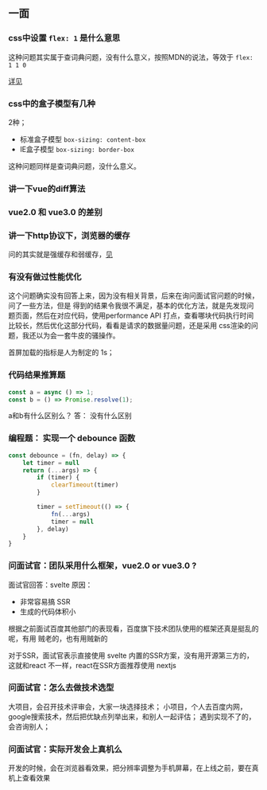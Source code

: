 ## 一面
### css中设置 `flex: 1` 是什么意思
这种问题其实属于查词典问题，没有什么意义，按照MDN的说法，等效于 `flex: 1 1 0`

[详见](https://developer.mozilla.org/en-US/docs/Web/CSS/flex)

### css中的盒子模型有几种
2种；
- 标准盒子模型 `box-sizing: content-box`
- IE盒子模型 `box-sizing: border-box`
  
这种问题同样是查词典问题，没什么意义。

### 讲一下vue的diff算法
### vue2.0 和 vue3.0 的差别
### 讲一下http协议下，浏览器的缓存
问的其实就是强缓存和弱缓存，[见](../计算机网路/README.md#http请求中的强制缓存和协商缓存)

### 有没有做过性能优化
这个问题确实没有回答上来，因为没有相关背景，后来在询问面试官问题的时候，问了一些方法，但是
得到的结果令我很不满足，基本的优化方法，就是先发现问题页面，然后在对应代码，使用performance
API 打点，查看哪块代码执行时间比较长，然后优化这部分代码，看看是请求的数据量问题，还是采用
css渲染的问题，我还以为会一套牛皮的骚操作。

首屏加载的指标是人为制定的 1s；

### 代码结果推算题
```js 
const a = async () => 1;
const b = () => Promise.resolve(1);
```
a和b有什么区别么？
答： 没有什么区别

### 编程题： 实现一个 debounce 函数
```js 
const debounce = (fn, delay) => {
    let timer = null
    return (...args) => {
        if (timer) {
            clearTimeout(timer)
        }

        timer = setTimeout(() => {
            fn(...args)
            timer = null
        }, delay)
    }
}
```

### 问面试官：团队采用什么框架，vue2.0 or vue3.0 ?
面试官回答：svelte
原因：
- 非常容易搞 SSR
- 生成的代码体积小

根据之前面试百度其他部门的表现看，百度旗下技术团队使用的框架还真是挺乱的呢，有用
贼老的，也有用贼新的

对于SSR，面试官表示直接使用 svelte 内置的SSR方案，没有用开源第三方的，这就和react
不一样，react在SSR方面推荐使用 nextjs

### 问面试官：怎么去做技术选型
大项目，会召开技术评审会，大家一块选择技术；
小项目，个人去百度内网，google搜索技术，然后把优缺点列举出来，和别人一起评估；
遇到实现不了的，会咨询别人；

### 问面试官：实际开发会上真机么
开发的时候，会在浏览器看效果，把分辨率调整为手机屏幕，在上线之前，要在真机上查看效果